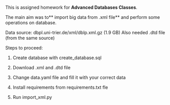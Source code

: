 This is assigned homework for **Advanced Databases Classes**.

The main aim was to** import big data from .xml file** and perform some operations on database.

Data source: dbpl.uni-trier.de/xml/dblp.xml.gz (1.9 GB)
Also needed .dtd file (from the same source)


Steps to proceed:

1. Create database with create_database.sql

2. Download .xml and .dtd file

3. Change data.yaml file and fill it with your correct data

4. Install requirements from requirements.txt fle

5. Run import_xml.py